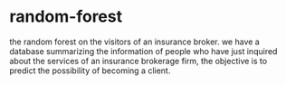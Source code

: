 # random-forest
the random forest on the visitors of an insurance broker. 
we have a database summarizing the information of people who have just inquired about the services of an insurance brokerage firm,
the objective is to predict the possibility of becoming a client.
